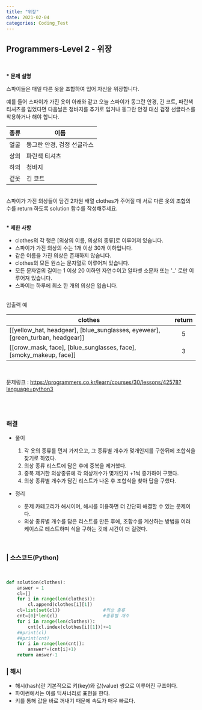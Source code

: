 ```yaml
---
title: "위장"
date: 2021-02-04
categories: Coding_Test
---
```


## Programmers-Level 2 - 위장
<br>

<b>* 문제 설명</b><br>

스파이들은 매일 다른 옷을 조합하여 입어 자신을 위장합니다.

예를 들어 스파이가 가진 옷이 아래와 같고 오늘 스파이가 동그란 안경, 긴 코트, 파란색 티셔츠를 입었다면 다음날은 청바지를 추가로 입거나 동그란 안경 대신 검정 선글라스를 착용하거나 해야 합니다.
<br>

|종류 |	이름                      |
|-----|------------------------- |
|얼굴 |	동그란 안경, 검정 선글라스  |
|상의 |	파란색 티셔츠              |
|하의 |	청바지                    |
|겉옷 |	긴 코트                   |

<br>
스파이가 가진 의상들이 담긴 2차원 배열 clothes가 주어질 때 서로 다른 옷의 조합의 수를 return 하도록 solution 함수를 작성해주세요.

<br><b>* 제한 사항</b>

- clothes의 각 행은 [의상의 이름, 의상의 종류]로 이루어져 있습니다.
- 스파이가 가진 의상의 수는 1개 이상 30개 이하입니다.
- 같은 이름을 가진 의상은 존재하지 않습니다.
- clothes의 모든 원소는 문자열로 이루어져 있습니다.
- 모든 문자열의 길이는 1 이상 20 이하인 자연수이고 알파벳 소문자 또는 '_' 로만 이루어져 있습니다.
- 스파이는 하루에 최소 한 개의 의상은 입습니다.

<br>
입출력 예<br>

|clothes	                                                                   |return|
|------------------------------------------------------------------------------|:----:|
|[[yellow_hat, headgear], [blue_sunglasses, eyewear], [green_turban, headgear]]|5     |
|[[crow_mask, face], [blue_sunglasses, face], [smoky_makeup, face]]            |3     |

<br>


문제링크 : <https://programmers.co.kr/learn/courses/30/lessons/42578?language=python3>

<br><br>

### 해결
* 풀이
    1. 각 옷의 종류를 먼저 가져오고, 그 종류별 개수가 몇개인지를 구한뒤에 조합식을 찾기로 하였다.   <br>
    2. 의상 종류 리스트에 담은 후에 중복을 제거했다.   <br>
    3. 중복 제거한 의상종류에 각 의상개수가 몇개인지 +1씩 증가하여 구했다.   <br>
    4. 의상 종류별 개수가 담긴 리스트가 나온 후 조합식을 찾아 답을 구했다. <br>
    
* 정리 
    - 문제 카테고리가 해시이며, 해시를 이용하면 더 간단히 해결할 수 있는 문제이다. 
    - 의상 종류별 개수를 담은 리스트를 만든 후에, 조합수를 계산하는 방법을 여러 케이스로 테스트하며 식을 구하는 것에 시간이 더 걸렸다. 
<br>

### | 소스코드(Python)
<br>

```python 
def solution(clothes):
    answer = 1
    cl=[]
    for i in range(len(clothes)):
        cl.append(clothes[i][1])
    cl=list(set(cl))                #의상 종류
    cnt=[0]*len(cl)                 #종류별 개수
    for i in range(len(clothes)):
        cnt[cl.index(clothes[i][1])]+=1
    ##print(cl)
    ##print(cnt)
    for i in range(len(cnt)):
        answer*=(cnt[i]+1)
    return answer-1
```

### | 해시
- 해시(hash)란 기본적으로 키(key)와 값(value) 쌍으로 이루어진 구조이다. 
- 파이썬에서는 이를 딕셔너리로 표현을 한다. 
- 키를 통해 값을 바로 꺼내기 때문에 속도가 매우 빠르다. 